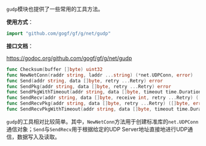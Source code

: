 `gudp`模块也提供了一些常用的工具方法。

**使用方式**：
```go
import "github.com/gogf/gf/g/net/gudp"
```

**接口文档**：

https://godoc.org/github.com/gogf/gf/g/net/gudp

```go
func Checksum(buffer []byte) uint32
func NewNetConn(raddr string, laddr ...string) (*net.UDPConn, error)
func Send(addr string, data []byte, retry ...Retry) error
func SendPkg(addr string, data []byte, retry ...Retry) error
func SendPkgWithTimeout(addr string, data []byte, timeout time.Duration, retry ...Retry) error
func SendRecv(addr string, data []byte, receive int, retry ...Retry) ([]byte, error)
func SendRecvPkg(addr string, data []byte, retry ...Retry) ([]byte, error)
func SendRecvPkgWithTimeout(addr string, data []byte, timeout time.Duration, retry ...Retry) ([]byte, error)
```

`gudp`的工具相对比较简单。其中，`NewNetConn`方法用于创建标准库的`net.UDPConn`通信对象；`Send`与`SendRecv`用于根据给定的UDP Server地址直接地进行UDP通信，数据写入及读取。
